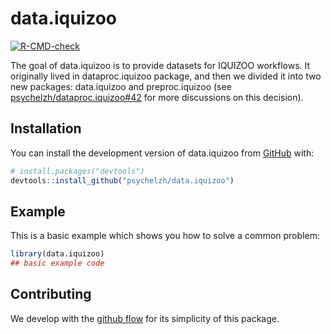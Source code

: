 
<!-- README.md is generated from README.Rmd. Please edit that file -->

# data.iquizoo

<!-- badges: start -->

[![R-CMD-check](https://github.com/psychelzh/data.iquizoo/workflows/R-CMD-check/badge.svg)](https://github.com/psychelzh/data.iquizoo/actions)
<!-- badges: end -->

The goal of data.iquizoo is to provide datasets for IQUIZOO workflows.
It originally lived in dataproc.iquizoo package, and then we divided it
into two new packages: data.iquizoo and preproc.iquizoo (see
[psychelzh/dataproc.iquizoo#42](https://github.com/psychelzh/dataproc.iquizoo/issues/42)
for more discussions on this decision).

## Installation

You can install the development version of data.iquizoo from
[GitHub](https://github.com/) with:

``` r
# install.packages("devtools")
devtools::install_github("psychelzh/data.iquizoo")
```

## Example

This is a basic example which shows you how to solve a common problem:

``` r
library(data.iquizoo)
## basic example code
```

## Contributing

We develop with the [github
flow](https://docs.github.com/en/get-started/quickstart/github-flow) for
its simplicity of this package.
